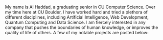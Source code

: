 My name is Al Haddad, a graduating senior in CU Computer Science. Over my time here at CU Boulder, I have worked hard and tried a plethora of different disciplines, including Artificial Intelligence, Web Development, Quantum Computing and Data Science. I am fiercely interested in any company that pushes the boundaries of human knowledge, or improves the quality of life of others. A few of my notable projects are posted below:

